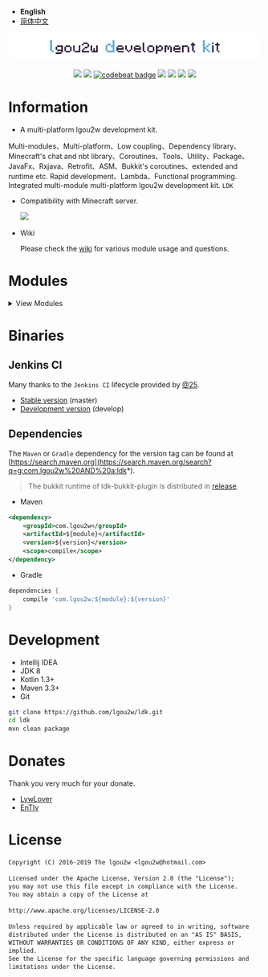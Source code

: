 - **English**
- [简体中文](README-CN.md)

<p align="center">
<img src=".images/ldk-logo.png" alt="ldk" />
</p>

<p align="center">
<a href="https://kotlinlang.org"><img src="https://img.shields.io/badge/Kotlin-1.3.21-blue.svg"></a>
<a href="https://travis-ci.org/lgou2w/ldk"><img src="https://travis-ci.org/lgou2w/ldk.svg?branch=develop" /></a>
<a href="https://codebeat.co/projects/github-com-lgou2w-ldk-develop"><img alt="codebeat badge" src="https://codebeat.co/badges/7c8fccc7-6096-4f12-81e3-98b1f39a3875" /></a>
<a href="https://search.maven.org/search?q=g:com.lgou2w%20AND%20a:ldk*"><img src="https://img.shields.io/maven-central/v/com.lgou2w/ldk.svg?color=%231081c2" /></a>
<a href="https://www.apache.org/licenses/LICENSE-2.0.txt"><img src="https://img.shields.io/hexpm/l/plug.svg" /></a>
<a href="https://github.com/lgou2w/ldk/pulls"><img src="https://img.shields.io/badge/contributing-welcome-FF69B4.svg?style=flat" /></a>
<a href="https://github.com/lgou2w/ldk/issues"><img src="https://img.shields.io/badge/issues-report-E74C3C.svg?style=flat"></a>
</p>

# Information

* A multi-platform lgou2w development kit.
    
Multi-modules、Multi-platform、Low coupling、Dependency library、Minecraft's chat and nbt library、Coroutines、Tools、Utility、Package、
JavaFx、Rxjava、Retrofit、ASM、Bukkit's coroutines、extended and runtime etc. Rapid development、Lambda、Functional programming. 
Integrated multi-module multi-platform lgou2w development kit. `LDK`

* Compatibility with Minecraft server.

    <a href="https://github.com/lgou2w/ldk"><img src="https://img.shields.io/badge/Minecraft-Bukkit%20|%20Spigot%20|%20PaperSpigot%20%3E%3D%201.8-brightgreen.svg"></a>

* Wiki

    Please check the [wiki](https://github.com/lgou2w/ldk/wiki) for various module usage and questions.

# Modules

<details>
<summary>View Modules</summary>

* ldk
    * [`ldk-asm`](/ldk-asm)
    * [`ldk-common`](/ldk-common)
    * [`ldk-coroutines`](/ldk-coroutines)
    * [`ldk-i18n`](/ldk-i18n)
    * [`ldk-reflect`](/ldk-reflect)
    * [`ldk-retrofit`](/ldk-retrofit)
    * [`ldk-rx`](/ldk-rx)
    * [`ldk-fx`](/ldk-fx)
        * [`ldk-fx-common`](/ldk-fx/ldk-fx-common)
        * [`ldk-fx-coroutines`](/ldk-fx/ldk-fx-coroutines)
        * [`ldk-fx-fontawesomefx`](/ldk-fx/ldk-fx-fontawesomefx)
        * [`ldk-fx-jfoenix`](/ldk-fx/ldk-fx-jfoenix)
        * [`ldk-fx-tornadofx`](/ldk-fx/ldk-fx-tornadofx)
        * [`ldk-fx-rx`](/ldk-fx/ldk-fx-rx)
    * [`ldk-rsa`](/ldk-rsa)
    * [`ldk-chat`](/ldk-chat)
    * [`ldk-nbt`](/ldk-nbt)
    * [`ldk-sql`](/ldk-sql)
        * [`ldk-sql-api`](/ldk-sql/ldk-sql-api)
        * [`ldk-sql-hikari`](/ldk-sql/ldk-sql-hikari)
        * [`ldk-sql-sqlite`](/ldk-sql/ldk-sql-sqlite)
        * [`ldk-sql-h2`](/ldk-sql/ldk-sql-h2)
    * [`ldk-exposed`](/ldk-exposed)
    * [`ldk-bukkit`](/ldk-bukkit)
        * [`ldk-bukkit-version`](/ldk-bukkit/ldk-bukkit-version)
        * [`ldk-bukkit-reflect`](/ldk-bukkit/ldk-bukkit-reflect)
        * [`ldk-bukkit-nbt`](/ldk-bukkit/ldk-bukkit-nbt)
        * [`ldk-bukkit-common`](/ldk-bukkit/ldk-bukkit-common)
        * [`ldk-bukkit-compatibility`](/ldk-bukkit/ldk-bukkit-compatibility)
        * [`ldk-bukkit-i18n`](/ldk-bukkit/ldk-bukkit-i18n)
        * [`ldk-bukkit-cmd`](/ldk-bukkit/ldk-bukkit-cmd)
        * [`ldk-bukkit-gui`](/ldk-bukkit/ldk-bukkit-gui)
        * [`ldk-bukkit-region`](/ldk-bukkit/ldk-bukkit-region)
        * [`ldk-bukkit-depend`](/ldk-bukkit/ldk-bukkit-depend)
        * [`ldk-bukkit-depend-economy`](/ldk-bukkit/ldk-bukkit-depend-economy)
        * [`ldk-bukkit-depend-placeholderapi`](/ldk-bukkit/ldk-bukkit-depend-placeholderapi)
        * [`ldk-bukkit-depend-worldedit`](/ldk-bukkit/ldk-bukkit-depend-worldedit)
        * [`ldk-bukkit-rx`](/ldk-bukkit/ldk-bukkit-rx)
        * [`ldk-bukkit-coroutines`](/ldk-bukkit/ldk-bukkit-coroutines)
        * [`ldk-bukkit-plugin`](/ldk-bukkit/ldk-bukkit-plugin)
        
</details>
        
# Binaries

## Jenkins CI

Many thanks to the `Jenkins CI` lifecycle provided by [@25](https://github.com/25).

* [Stable version](http://www.soulbound.me/job/ldk/) (master)
* [Development version](http://www.soulbound.me/job/ldk_Dev/) (develop)

## Dependencies

The `Maven` or `Gradle` dependency for the version tag can be found at [https://search.maven.org](https://search.maven.org/search?q=g:com.lgou2w%20AND%20a:ldk*).

> The bukkit runtime of ldk-bukkit-plugin is distributed in [release](https://github.com/lgou2w/ldk/releases).

* Maven
```xml
<dependency>
    <groupId>com.lgou2w</groupId>
    <artifactId>${module}</artifactId>
    <version>${version}</version>
    <scope>compile</scope>
</dependency>
```

* Gradle
```groovy
dependencies {
    compile 'com.lgou2w:${module}:${version}'
}
```

# Development

* Intellij IDEA
* JDK 8
* Kotlin 1.3+
* Maven 3.3+
* Git

```bash
git clone https://github.com/lgou2w/ldk.git
cd ldk
mvn clean package
```

# Donates

Thank you very much for your donate.

* [LywLover](https://github.com/LywLover)
* [EnTIv](https://github.com/EnTIv)

# License

```
Copyright (C) 2016-2019 The lgou2w <lgou2w@hotmail.com>

Licensed under the Apache License, Version 2.0 (the "License");
you may not use this file except in compliance with the License.
You may obtain a copy of the License at

http://www.apache.org/licenses/LICENSE-2.0

Unless required by applicable law or agreed to in writing, software
distributed under the License is distributed on an "AS IS" BASIS,
WITHOUT WARRANTIES OR CONDITIONS OF ANY KIND, either express or implied.
See the License for the specific language governing permissions and
limitations under the License.
```
